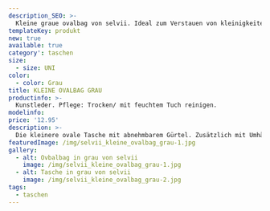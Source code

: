 ```yaml
---
description_SEO: >-
  Kleine graue ovalbag von selvii. Ideal zum Verstauen von kleinigkeiten, schick und handlich!
templateKey: produkt
new: true
available: true
category': taschen
size:
  - size: UNI
color:
  - color: Grau
title: KLEINE OVALBAG GRAU
productinfo: >-
  Kunstleder. Pflege: Trocken/ mit feuchtem Tuch reinigen.
modelinfo: 
price: '12.95'
description: >-
  Die kleinere ovale Tasche mit abnehmbarem Gürtel. Zusätzlich mit Umhängekette/-gurt. Farbe grau.
featuredImage: /img/selvii_kleine_ovalbag_grau-1.jpg
gallery:
  - alt: Ovbalbag in grau von selvii
    image: /img/selvii_kleine_ovalbag_grau-1.jpg
  - alt: Tasche in grau von selvii 
    image: /img/selvii_kleine_ovalbag_grau-2.jpg
tags:
  - taschen
---
```


